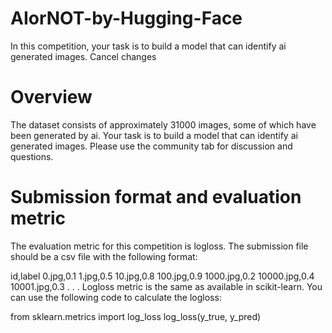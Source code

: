 # AIorNOT-by-Hugging-Face

In this competition, your task is to build a model that can identify ai generated images.
Cancel changes
# Overview
The dataset consists of approximately 31000 images, some of which have been generated by ai. Your task is to build a model that can identify ai generated images. Please use the community tab for discussion and questions.

# Submission format and evaluation metric
The evaluation metric for this competition is logloss. The submission file should be a csv file with the following format:

id,label
0.jpg,0.1
1.jpg,0.5
10.jpg,0.8
100.jpg,0.9
1000.jpg,0.2
10000.jpg,0.4
10001.jpg,0.3
.
.
.
Logloss metric is the same as available in scikit-learn. You can use the following code to calculate the logloss:

from sklearn.metrics import log_loss
log_loss(y_true, y_pred)
